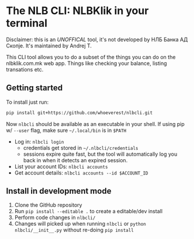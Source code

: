 # The NLB CLI: NLBKlik in your terminal

Disclaimer: this is an _UNOFFICAL_ tool, it's not developed by НЛБ Банка АД Скопје. It's maintained by Andrej T.

This CLI tool allows you to do a subset of the things you can do on the nlbklik.com.mk web app.
Things like checking your balance, listing transations etc.

## Getting started

To install just run:
```bash
pip install git+https://github.com/whoeverest/nlbcli.git
```

Now `nlbcli` should be available as an executable in your shell. If using pip w/ `--user` flag, make sure `~/.local/bin` is in `$PATH`

* Log in: `nlbcli login`
    * credentials get stored in `~/.nlbcli/credentials`
    * sessions expire quite fast, but the tool will automatically log you back in when it detects an expired session.
* List your account IDs: `nlbcli accounts`
* Get account details: `nlbcli accounts --id $ACCOUNT_ID`

## Install in development mode

1. Clone the GitHub repository
2. Run `pip install --editable .` to create a editable/dev install
3. Perform code changes in `nlbcli/`
4. Changes will picked up when running `nlbcli` or `python nlbcli/__init__.py` without re-doing `pip install`
